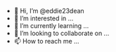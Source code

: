 - 👋 Hi, I’m @eddie23dean
- 👀 I’m interested in ...
- 🌱 I’m currently learning ...
- 💞️ I’m looking to collaborate on ...
- 📫 How to reach me ...

<!---
eddie23dean/eddie23dean is a ✨ special ✨ repository because its `README.md` (this file) appears on your GitHub profile.
You can click the Preview link to take a look at your changes.
--->
